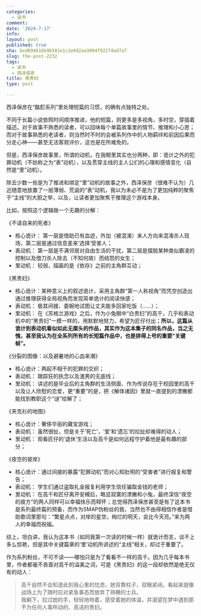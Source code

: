 ```yaml
---
categories:
  - 读书
comment: 
date: '2024-7-17'
info: 
layout: post
published: true
sha: bed894616b9b581e1c2e692aa3094f92274ad7a7
slug: the-post-2232
tags:
  - 读书
  - 西泽保彦
title: 黑贵妇
type: post

---
```


西泽保彦在“酩酊系列”里处理短篇的习惯，的确有点独特之处。

不同于长篇小说依照时间顺序推进，他的短篇，则更多是多视角，多时空，穿插着描述。对于故事不熟悉的读者，可以回味每个单篇故事里的情节、推理和小心思；而对于故事熟悉的老读者，则当然时不时的会被系列作中的人物羁绊和前因后果而分走心神——甚至无法客观评价，这也是在所难免的。

但是，西泽保彦故事里，所谓的动机，在我眼里其实也分两种，即：诡计之外的犯罪动机（不妨称之为“表”动机），以及贯穿主线的主人公们的心理和感情变化（自然是“里”动机）。

除去少数一些是为了推进和绑定“里”动机的故事之外，西泽保彦（很难不认为）几近随意地放置了一层薄弱、荒诞的“表”动机，我以为未必不是为了更加纯粹的聚焦于“主线”的大胆之举，以及，让读者更加聚焦于推理这个游戏本身。

比如，按照这个逻辑做一个无趣的分解：

《不请自来的死者》
- 核心诡计： 第一层是借助已有血迹，外加（被混淆）来人方向来混淆杀人现场，第二层是通过信息差来‘选择’受害人；
- 表动机： 第一层是不满邻居对自由生活的干扰，第二层是摆脱某种类似霸凌的控制以及借刀杀人除去（不知何故）而结怨的女生；
- 里动机： 较弱，描画的是《依存》之前的主角群互动；

《黑贵妇》
- 核心诡计：某种意义上的叙述诡计，采用主角群“第一人称视角”而凭空创造出通过推理获得全局视角而发现简单诡计的阅读快感；
- 表动机： 极其间接、委婉地试图让丈夫能多回家吃饭（……）；
- 里动机： 在《苏格兰游戏》之后，作为小兔眼中“白贵妇”的高千，几乎和表动机中的“黑贵妇”一模一样的，用默默地努力，希望为匠仔付出；**所以，这篇从诡计到表动机看似如此无厘头的作品，其实作为这本集子的同名作品，当之无愧，甚至我认为在全系列所有的长短篇作品中，也是排得上号的重要“关键帧”。**

《分裂的图像：以及避暑地的心血来潮》
- 核心诡计：两起不相干的犯罪的交织；
- 表动机： 跟踪狂的执念以及渣男的无底线；
- 里动机： 讲述的是毕业后的主角群的生活侧面、作为传说存在于校园里的高千以及让人欣慰的恋爱，更“重要”的是，把《解体诸因》里就一直提到的漂撇都能找到教职这个“谜”给解了；

《夹克衫的地图》
- 核心诡计：奢侈华丽的藏宝游戏；
- 表动机： 虽然很扯，但是关于‘死亡’，‘爱’和‘遗忘’的拉扯却难得的动人；
- 里动机： 观看匠仔的‘退休’生活以及高千是如何远程守护着他是最有趣的部分；

《夜空的彼岸》
- 核心诡计：通过间接的暴露“犯罪动机”而对心知肚明的“受害者”进行报复和警告；
- 表动机： 学生们通过盗取礼金报复利用学生信任骗取金钱的老师；
- 里动机： 在高千和匠仔离开安槻后，略显寂寞的漂撇和小兔，最终深信“夜空的彼方”的两人同样可以幸福快乐而释怀；总觉得西泽保彦甚至是有了这本书是系列最终篇的预备，而作为SMAP伪粉丝的我，当然也不由得相信作者是借助歌词里那句：“繁星点点，对岸的星空，绚烂的明天，会比今天亮。”来为两人的幸福而祝福。

综上，坦白讲，我认为这本书（如同我第一次读的时候一样）就诡计而言，谈不上多么惊艳，但是其中关键篇章的‘里’动机所讲述的“主线”相关，却过于重要了。

作为系列粉丝，不可不读——哪怕只是为了看看不一样的高千。因为几乎每本书里，作者都毫不吝啬对高千的溢美之词，可是《黑贵妇》的这一段却依然是绝无仅有的动人：

> 高千自然不会知道此刻我心里的忧虑，她背靠柱子，双眼紧闭。看起来就像战场上为了随时应对紧急事态而放弃了熟睡的士兵。  
> 我躺下，拉过她的手，轻轻地吻着，感受着她的体温，并渴望在梦中遇到那不为任何人事所动的、高洁的贵妇。



